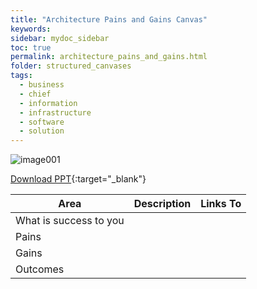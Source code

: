 ```yaml
---
title: "Architecture Pains and Gains Canvas"
keywords: 
sidebar: mydoc_sidebar
toc: true
permalink: architecture_pains_and_gains.html
folder: structured_canvases
tags: 
  - business
  - chief
  - information
  - infrastructure
  - software
  - solution
---
```


![image001](media/architecture_pains_and_gains001.svg)

[Download PPT](media/ppt/architecture_pains_and_gains.ppt){:target="_blank"}

| Area | Description | Links To |
| --- | --- | --- |
| What is success to you |   |   |
| Pains |   |   |
| Gains |   |   |
| Outcomes |   |   |